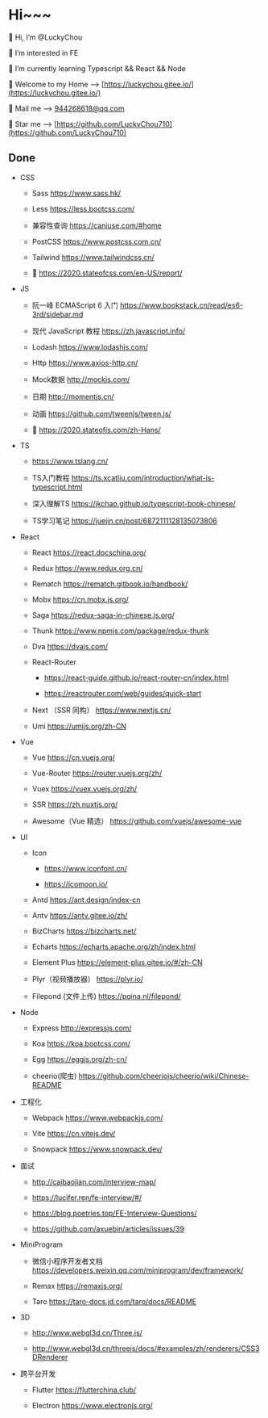 # Hi~~~

👋 Hi, I’m @LuckyChou

👀 I’m interested in FE

🌱 I’m currently learning Typescript && React && Node

👻 Welcome to my Home –&gt; [https://luckychou.gitee.io/](https://luckychou.gitee.io/)

📝 Mail me –&gt; [944268618@qq.com](mailto:944268618@qq.com)

🍉 Star me –&gt; [https://github.com/LuckyChou710](https://github.com/LuckyChou710)

## Done

- CSS

  - Sass https://www.sass.hk/

  - Less https://less.bootcss.com/

  - 兼容性查询 https://caniuse.com/#home

  - PostCSS https://www.postcss.com.cn/

  - Tailwind https://www.tailwindcss.cn/

  - 🧐 https://2020.stateofcss.com/en-US/report/

- JS

  - 阮一峰 ECMAScript 6 入门 https://www.bookstack.cn/read/es6-3rd/sidebar.md

  - 现代 JavaScript 教程 https://zh.javascript.info/

  - Lodash https://www.lodashjs.com/

  - Http https://www.axios-http.cn/

  - Mock数据 http://mockjs.com/

  - 日期 http://momentjs.cn/

  - 动画 https://github.com/tweenjs/tween.js/

  - 🎃 https://2020.stateofjs.com/zh-Hans/

- TS

  - https://www.tslang.cn/

  - TS入门教程 https://ts.xcatliu.com/introduction/what-is-typescript.html

  - 深入理解TS https://jkchao.github.io/typescript-book-chinese/

  - TS学习笔记 https://juejin.cn/post/6872111128135073806

- React

  - React https://react.docschina.org/

  - Redux https://www.redux.org.cn/

  - Rematch https://rematch.gitbook.io/handbook/

  - Mobx https://cn.mobx.js.org/

  - Saga https://redux-saga-in-chinese.js.org/

  - Thunk https://www.npmjs.com/package/redux-thunk

  - Dva https://dvajs.com/

  - React-Router

    - https://react-guide.github.io/react-router-cn/index.html

    - https://reactrouter.com/web/guides/quick-start

  - Next （SSR 同构） https://www.nextjs.cn/

  - Umi https://umijs.org/zh-CN

- Vue

  - Vue https://cn.vuejs.org/

  - Vue-Router https://router.vuejs.org/zh/

  - Vuex https://vuex.vuejs.org/zh/

  - SSR https://zh.nuxtjs.org/

  - Awesome（Vue 精选） https://github.com/vuejs/awesome-vue

- UI

  - Icon

    - https://www.iconfont.cn/

    - https://icomoon.io/

  - Antd https://ant.design/index-cn

  - Antv https://antv.gitee.io/zh/

  - BizCharts https://bizcharts.net/

  - Echarts https://echarts.apache.org/zh/index.html

  - Element Plus https://element-plus.gitee.io/#/zh-CN

  - Plyr（视频播放器） https://plyr.io/

  - Filepond (文件上传) https://pqina.nl/filepond/

- Node

  - Express http://expressjs.com/

  - Koa https://koa.bootcss.com/

  - Egg https://eggjs.org/zh-cn/

  - cheerio(爬虫) https://github.com/cheeriojs/cheerio/wiki/Chinese-README

- 工程化

  - Webpack https://www.webpackjs.com/

  - Vite https://cn.vitejs.dev/

  - Snowpack https://www.snowpack.dev/

- 面试

  - http://caibaojian.com/interview-map/

  - https://lucifer.ren/fe-interview/#/

  - https://blog.poetries.top/FE-Interview-Questions/

  - https://github.com/axuebin/articles/issues/39

- MiniProgram

  - 微信小程序开发者文档 https://developers.weixin.qq.com/miniprogram/dev/framework/

  - Remax https://remaxjs.org/

  - Taro https://taro-docs.jd.com/taro/docs/README

- 3D

  - http://www.webgl3d.cn/Three.js/

  - http://www.webgl3d.cn/threejs/docs/#examples/zh/renderers/CSS3DRenderer

- 跨平台开发

  - Flutter https://flutterchina.club/

  - Electron https://www.electronjs.org/